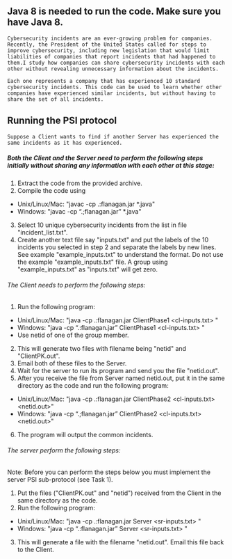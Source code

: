 ## Java 8 is needed to run the code. Make sure you have Java 8.

	Cybersecurity incidents are an ever-growing problem for companies.  Recently, the President of the United States called for steps to improve cybersecurity, including new legislation that would limit liabilities of companies that report incidents that had happened to them.I study how companies can share cybersecurity incidents with each other without revealing unnecessary information about the incidents.
  
	Each one represents a company that has experienced 10 standard cybersecurity incidents. This code can be used to learn whether other companies have experienced similar incidents, but without having to share the set of all incidents.

## Running the PSI protocol

	Suppose a Client wants to find if another Server has experienced the same incidents as it has experienced.

##### Both the Client and the Server need to perform the following steps initially without sharing any information with each other at this stage:

1. Extract the code from the provided archive.
2. Compile the code using
  * Unix/Linux/Mac: "javac -cp .:flanagan.jar *.java"
 * Windows: "javac -cp “.;flanagan.jar” *.java"
3. Select 10 unique cybersecurity incidents from the list in file "incident_list.txt".
4. Create another text file say "inputs.txt" and put the labels of the 10 incidents you selected in step 2 and separate the labels by new lines. See example "example_inputs.txt" to understand the format. Do not use the example "example_inputs.txt" file. A group using "example_inputs.txt" as "inputs.txt" will get zero.

###### The Client needs to perform the following steps:

1. Run the following program: 
  * Unix/Linux/Mac: "java -cp .:flanagan.jar ClientPhase1 <cl-inputs.txt>  <netid>"
  * Windows:  "java -cp “.:flanagan.jar” ClientPhase1 <cl-inputs.txt>  <netid>"
  * Use netid of one of the group member.
2. This will generate two files with filename being "netid" and "ClientPK.out". 
3. Email both of these files to the Server.
4. Wait for the server to run its program and send you the file "netid.out".
5. After you receive the file from Server named netid.out, put it in the same directory as the code and run the following program: 
 * Unix/Linux/Mac: "java -cp .:flanagan.jar ClientPhase2 <cl-inputs.txt>  <netid.out>"
 * Windows: "java -cp “.;flanagan.jar” ClientPhase2 <cl-inputs.txt>  <netid.out>"
6. The program will output the common incidents.

###### The server perform the following steps:

Note: Before you can perform the steps below you must implement the server PSI sub-protocol (see Task 1).

1. Put the files ("ClientPK.out" and "netid") received from the Client in the same directory as the code.
2. Run the following program:
  * Unix/Linux/Mac: "java -cp .:flanagan.jar Server <sr-inputs.txt>	<netid>"
  * Windows:  "java -cp “.:flanagan.jar” Server <sr-inputs.txt> <netid>"
3. This will generate a file with the filename "netid.out". Email this file back to the Client.
